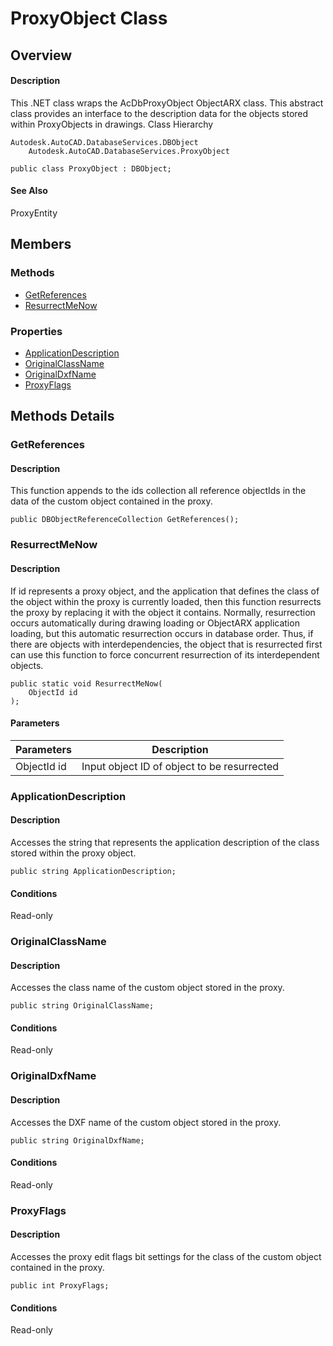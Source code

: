 # ProxyObject Class

## Overview

#### Description
This .NET class wraps the AcDbProxyObject ObjectARX class. 
This abstract class provides an interface to the description data for the objects stored within ProxyObjects in drawings.
Class Hierarchy
```text
Autodesk.AutoCAD.DatabaseServices.DBObject
    Autodesk.AutoCAD.DatabaseServices.ProxyObject
```

```text
public class ProxyObject : DBObject;
```

#### See Also
ProxyEntity

## Members

### Methods

- [GetReferences](#getreferences)
- [ResurrectMeNow](#resurrectmenow)

### Properties

- [ApplicationDescription](#applicationdescription)
- [OriginalClassName](#originalclassname)
- [OriginalDxfName](#originaldxfname)
- [ProxyFlags](#proxyflags)


## Methods Details

### GetReferences

#### Description
This function appends to the ids collection all reference objectIds in the data of the custom object contained in the proxy.
```text
public DBObjectReferenceCollection GetReferences();
```

### ResurrectMeNow

#### Description
If id represents a proxy object, and the application that defines the class of the object within the proxy is currently loaded, then this function resurrects the proxy by replacing it with the object it contains. 
Normally, resurrection occurs automatically during drawing loading or ObjectARX application loading, but this automatic resurrection occurs in database order. Thus, if there are objects with interdependencies, the object that is resurrected first can use this function to force concurrent resurrection of its interdependent objects.
```text
public static void ResurrectMeNow(
    ObjectId id
);
```

#### Parameters

| Parameters | Description |
| --- | --- |
| ObjectId id | Input object ID of object to be resurrected |

### ApplicationDescription

#### Description
Accesses the string that represents the application description of the class stored within the proxy object.
```text
public string ApplicationDescription;
```

#### Conditions
Read-only
### OriginalClassName

#### Description
Accesses the class name of the custom object stored in the proxy.
```text
public string OriginalClassName;
```

#### Conditions
Read-only
### OriginalDxfName

#### Description
Accesses the DXF name of the custom object stored in the proxy.
```text
public string OriginalDxfName;
```

#### Conditions
Read-only
### ProxyFlags

#### Description
Accesses the proxy edit flags bit settings for the class of the custom object contained in the proxy.
```text
public int ProxyFlags;
```

#### Conditions
Read-only